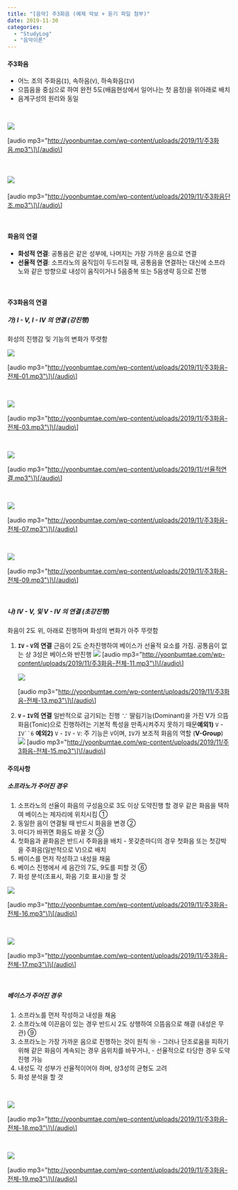 ```yaml
---
title: "[음악] 주3화음 (예제 악보 + 듣기 파일 첨부)"
date: 2019-11-30
categories: 
  - "StudyLog"
  - "음악이론"
---
```


#### **주3화음**

- 어느 조의 주화음(`I`), 속하음(`V`), 하속화음(`IV`)
- 으뜸음을 중심으로 하여 완전 5도(배음현상에서 일어나는 첫 음정)을 위아래로 배치
- 음계구성의 원리와 동일

 

 ![](/assets/img/wp-content/uploads/2019/11/3화음-복사본-e1575096215272.png)

\[audio mp3="http://yoonbumtae.com/wp-content/uploads/2019/11/주3화음.mp3"\]\[/audio\]

 

####  ![](/assets/img/wp-content/uploads/2019/11/3화음-단조-복사본-e1575096247509.png)

\[audio mp3="http://yoonbumtae.com/wp-content/uploads/2019/11/주3화음단조.mp3"\]\[/audio\]

 

#### **화음의 연결**

- **화성적 연결**: 공통음은 같은 성부에, 나머지는 가장 가까운 음으로 연결
- **선율적 연결**: 소프라노의 움직임이 두드러질 때, 공통음을 연결하는 대신에 소프라노와 같은 방향으로 내성이 움직이거나 5음중복 또는 5음생략 등으로 진행

 

#### **주3화음의 연결**

##### **가) I - V, I - IV 의 연결 (강진행)**

화성의 진행감 및 기능의 변화가 뚜렷함

 ![](/assets/img/wp-content/uploads/2019/11/화성적-연결.png)

\[audio mp3="http://yoonbumtae.com/wp-content/uploads/2019/11/주3화음-전체-01.mp3"\]\[/audio\]

 

 ![](/assets/img/wp-content/uploads/2019/11/화성적-연결-2.png)

\[audio mp3="http://yoonbumtae.com/wp-content/uploads/2019/11/주3화음-전체-03.mp3"\]\[/audio\]

 

 ![](/assets/img/wp-content/uploads/2019/11/선율적-연결.png)

\[audio mp3="http://yoonbumtae.com/wp-content/uploads/2019/11/선율적연결.mp3"\]\[/audio\]

 

 ![](/assets/img/wp-content/uploads/2019/11/선율적-연결-2.png)

\[audio mp3="http://yoonbumtae.com/wp-content/uploads/2019/11/주3화음-전체-07.mp3"\]\[/audio\]

 

 ![](/assets/img/wp-content/uploads/2019/11/화성선율적-연결.png)

\[audio mp3="http://yoonbumtae.com/wp-content/uploads/2019/11/주3화음-전체-09.mp3"\]\[/audio\]

 

##### **나) IV - V, 및 V - IV 의 연결 (초강진행)**

화음이 2도 위, 아래로 진행하며 화성의 변화가 아주 뚜렷함

1. **`IV` - `V`의 연결** 근음이 2도 순차진행하여 베이스가 선율적 요소를 가짐. 공통음이 없는 상 3성은 베이스와 반진행  ![](/assets/img/wp-content/uploads/2019/11/4-5-연결.png) \[audio mp3="http://yoonbumtae.com/wp-content/uploads/2019/11/주3화음-전체-11.mp3"\]\[/audio\]
    
     ![](/assets/img/wp-content/uploads/2019/11/4-5-연결-2.png)
    
    \[audio mp3="http://yoonbumtae.com/wp-content/uploads/2019/11/주3화음-전체-13.mp3"\]\[/audio\]
2. **`V` - `IV`의 연결** 일반적으로 금기되는 진행 ∵ 딸림기능(Dominant)을 가진 V가 으뜸화음(Tonic)으로 진행하려는 기본적 특성을 만족시켜주지 못하기 때문**예외1)** `V` - `IV``6` **예외2)** `V` - `IV` - `V`: 주 기능은 `V`이며, `IV`가 보조적 화음의 역할 (**V-Group**) ![](/assets/img/wp-content/uploads/2019/11/5-4-연결.png) \[audio mp3="http://yoonbumtae.com/wp-content/uploads/2019/11/주3화음-전체-15.mp3"\]\[/audio\]

#### **주의사항**

##### **소프라노가 주어진 경우**

1. 소프라노의 선율이 화음의 구성음으로 3도 이상 도약진행 할 경우 같은 화음을 택하여 베이스는 제자리에 위치시킴 ①
2. 동일한 음이 연결될 때 반드시 화음을 변경 ②
3. 마디가 바뀌면 화음도 바꿀 것 ③
4. 첫화음과 끝화음은 반드시 주화음을 배치 - 못갖춘마디의 경우 첫화음 또는 첫강박을 주화음(일반적으로 V)으로 배치
5. 베이스를 먼저 작성하고 내성을 채움
6. 베이스 진행에서 세 음간의 7도, 9도를 피할 것 ➅
7. 화성 분석(조표시, 화음 기호 표시)을 할 것

 ![](/assets/img/wp-content/uploads/2019/11/소프라노-문제-1.png)

\[audio mp3="http://yoonbumtae.com/wp-content/uploads/2019/11/주3화음-전체-16.mp3"\]\[/audio\]

 

 ![](/assets/img/wp-content/uploads/2019/11/소프라노-문제-2-e.png)

\[audio mp3="http://yoonbumtae.com/wp-content/uploads/2019/11/주3화음-전체-17.mp3"\]\[/audio\]

 

##### **베이스가 주어진 경우**

1. 소프라노를 먼저 작성하고 내성을 채움
2. 소프라노에 이끈음이 있는 경우 반드시 2도 상행하여 으뜸음으로 해결 (내성은 무관) ⑨
3. 소프라노는 가장 가까운 음으로 진행하는 것이 원칙 ⑩ - 그러나 단조로움을 피하기 위해 같은 화음이 계속되는 경우 음위치를 바꾸거나, - 선율적으로 타당한 경우 도약진행 가능
4. 내성도 각 성부가 선율적이어야 하며, 상3성의 균형도 고려
5. 화성 분석을 할 것

 

 ![](/assets/img/wp-content/uploads/2019/11/소프라노-문제-3-e.png)

\[audio mp3="http://yoonbumtae.com/wp-content/uploads/2019/11/주3화음-전체-18.mp3"\]\[/audio\]

 

 ![](/assets/img/wp-content/uploads/2019/11/소프라노-문제-4-e.png)

\[audio mp3="http://yoonbumtae.com/wp-content/uploads/2019/11/주3화음-전체-19.mp3"\]\[/audio\]
